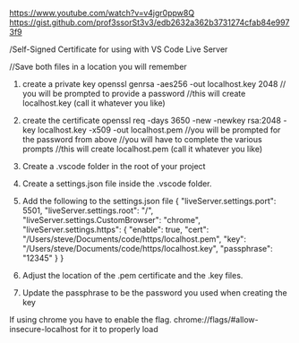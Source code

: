 https://www.youtube.com/watch?v=v4jgr0ppw8Q
https://gist.github.com/prof3ssorSt3v3/edb2632a362b3731274cfab84e9973f9

/Self-Signed Certificate for using with VS Code Live Server

//Save both files in a location you will remember

1. create a private key
   openssl genrsa -aes256 -out localhost.key 2048
   // you will be prompted to provide a password
   //this will create localhost.key (call it whatever you like)

2. create the certificate
   openssl req -days 3650 -new -newkey rsa:2048 -key localhost.key -x509 -out localhost.pem
   //you will be prompted for the password from above
   //you will have to complete the various prompts
   //this will create localhost.pem (call it whatever you like)

3. Create a .vscode folder in the root of your project
4. Create a settings.json file inside the .vscode folder.
5. Add the following to the settings.json file
   {
   "liveServer.settings.port": 5501,
   "liveServer.settings.root": "/",
   "liveServer.settings.CustomBrowser": "chrome",
   "liveServer.settings.https": {
   "enable": true,
   "cert": "/Users/steve/Documents/code/https/localhost.pem",
   "key": "/Users/steve/Documents/code/https/localhost.key",
   "passphrase": "12345"
   }
   }
6. Adjust the location of the .pem certificate and the .key files.
7. Update the passphrase to be the password you used when creating the key

If using chrome you have to enable the flag. chrome://flags/#allow-insecure-localhost for it to properly load
